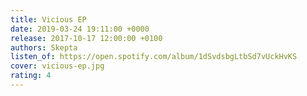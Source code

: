 ```yaml
---
title: Vicious EP
date: 2019-03-24 19:11:00 +0000
release: 2017-10-17 12:00:00 +0100
authors: Skepta
listen_of: https://open.spotify.com/album/1dSvdsbgLtbSd7vUckHvKS
cover: vicious-ep.jpg
rating: 4
---
```


